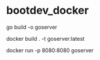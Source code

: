 # bootdev_docker

go build -o goserver

docker build . -t goserver:latest

docker run -p 8080:8080 goserver